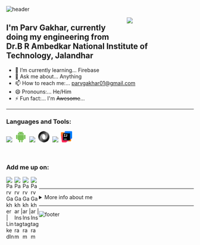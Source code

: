 ![header](https://capsule-render.vercel.app/api?type=wave&color=timeGradient&height=300&section=header&text=Hi%20There!👋&fontSize=80&animation=blink&fontAlignY=35&fontAlign=53)

<img align="right" src=https://media.giphy.com/media/UQJlZ2OcaCA2RLfGiZ/giphy.gif width=180/>

## I'm Parv Gakhar, currently doing my engineering from<br/>Dr.B R Ambedkar National Institute of Technology, Jalandhar 

<!-- 🔭 I’m currently working on ...--> 
<!--- 👯 I’m looking to collaborate on ...-->
<!--- 🤔 I’m looking for help with ...-->
- 🌱 I’m currently learning... Firebase
- 💬 Ask me about... Anything
- 📫 How to reach me:... parvgakhar01@gmail.com
- 😄 Pronouns:... He/Him
- ⚡ Fun fact:... I'm ~~Awesome~~...

---

### Languages and Tools:

<code><img height="40" src="https://devicons.github.io/devicon/devicon.git/icons/java/java-original.svg"></code>&nbsp;
<code><img height="30" src="https://raw.githubusercontent.com/github/explore/80688e429a7d4ef2fca1e82350fe8e3517d3494d/topics/android/android.png"></code>&nbsp;
<code><img height="30" src="https://devicons.github.io/devicon/devicon.git/icons/c/c-original.svg"></code>&nbsp;
<code><img height="30" src="https://raw.githubusercontent.com/github/explore/80688e429a7d4ef2fca1e82350fe8e3517d3494d/topics/json/json.png"></code>&nbsp;
<code><img height="30" src="https://camo.githubusercontent.com/a7628672dbfd8720309680580dbfe8aff1d12a1bb2397b5c36cd10a56e08adf7/68747470733a2f2f6564656e742e6769746875622e696f2f537570657254696e7949636f6e732f696d616765732f7376672f6769742e737667"></code>&nbsp;
<code><img height="30" src="https://github.com/devicons/devicon/blob/master/icons/intellij/intellij-original.svg"></code>&nbsp;

<br/>

### Add me up on:

[<img align="left" alt="ParvGakher | LinkedIn" width="22px" src="https://camo.githubusercontent.com/c8a9c5b414cd812ad6a97a46c29af67239ddaeae08c41724ff7d945fb4c047e5/68747470733a2f2f6564656e742e6769746875622e696f2f537570657254696e7949636f6e732f696d616765732f7376672f6c696e6b6564696e2e737667" />][linkedin]
[<img align="left" alt="ParvGakhar | Instagram" width="22px" src="https://camo.githubusercontent.com/c9dacf0f25a1489fdbc6c0d2b41cda58b77fa210a13a886d6f99e027adfbd358/68747470733a2f2f6564656e742e6769746875622e696f2f537570657254696e7949636f6e732f696d616765732f7376672f696e7374616772616d2e737667" />][instagram]
[<img align="left" alt="ParvGakhar | Instagram" width="22px" src="https://camo.githubusercontent.com/6cc90061976bcd4d1a61a6c76b818538b5a65754f7b7b8068fe0fa49a09def8f/68747470733a2f2f6564656e742e6769746875622e696f2f537570657254696e7949636f6e732f696d616765732f7376672f6465765f746f2e737667" />][Parv Gakhar's DEV Profile]
[<img align="left" alt="ParvGakhar | Instagram" width="22px" src="https://camo.githubusercontent.com/79fcdc7c43f1a1d7c175827976ffee8177814a016fb1b9578ff70f1aef759578/68747470733a2f2f6564656e742e6769746875622e696f2f537570657254696e7949636f6e732f696d616765732f7376672f646973636f72642e737667" />][Discord]

<br/>

[instagram]:https://www.instagram.com/parv_gakhar/
[linkedin]:https://www.linkedin.com/in/parv-gakhar/
[Parv Gakhar's DEV Profile]:https://dev.to/sw257
[Discord]:https://discordapp.com/users/9318/



---

<details>
<br/>
  
<summary>More info about me</summary>
 

![visitors](https://visitor-badge.glitch.me/badge?page_id=sw-257.sw-257)
<br/>
[![Parv's github stats](https://github-readme-stats.vercel.app/api?username=sw-257&show_icons=true&theme=vue)](https://github.com/sw-257/github-readme-stats)
<!--![Top Langs](https://github-readme-stats.vercel.app/api/top-langs/?username=sw-257)](https://github.com/sw-257/github-readme-stats)-->
</details>

---

![footer](https://capsule-render.vercel.app/api?type=wave&color=timeGradient&height=200&section=footer)
